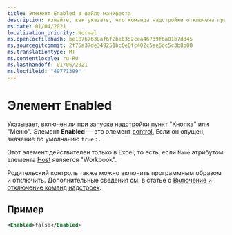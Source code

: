 ```yaml
---
title: Элемент Enabled в файле манифеста
description: Узнайте, как указать, что команда надстройки отключена при запуске надстройки.
ms.date: 01/04/2021
localization_priority: Normal
ms.openlocfilehash: be18767638af6f2be6352cea46739f6a01b7dd45
ms.sourcegitcommit: 2f75a37de349251bc0e0fc402c5ae6dc5c3b8b08
ms.translationtype: MT
ms.contentlocale: ru-RU
ms.lasthandoff: 01/06/2021
ms.locfileid: "49771399"
---
```

# <a name="enabled-element"></a>Элемент Enabled

Указывает, включен ли [](control.md#menu-dropdown-button-controls) [при](control.md#button-control) запуске надстройки пункт "Кнопка" или "Меню". Элемент **Enabled** — это элемент [control.](control.md) Если он опущен, значение по умолчанию `true` : .

Этот элемент действителен только в Excel; то есть, если `Name` атрибутом элемента [Host](host.md) является "Workbook".

Родительский контроль также можно включить программным образом и отключить. Дополнительные сведения см. в статье о [Включение и отключение команд надстроек](../../design/disable-add-in-commands.md).

## <a name="example"></a>Пример

```xml
<Enabled>false</Enabled>
```
